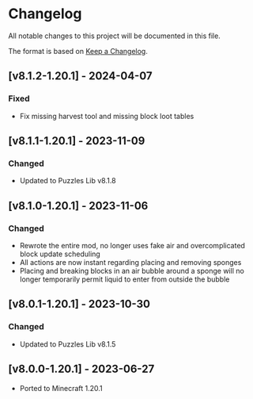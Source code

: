 # Changelog
All notable changes to this project will be documented in this file.

The format is based on [Keep a Changelog].

## [v8.1.2-1.20.1] - 2024-04-07
### Fixed
- Fix missing harvest tool and missing block loot tables

## [v8.1.1-1.20.1] - 2023-11-09
### Changed
- Updated to Puzzles Lib v8.1.8

## [v8.1.0-1.20.1] - 2023-11-06
### Changed
- Rewrote the entire mod, no longer uses fake air and overcomplicated block update scheduling
- All actions are now instant regarding placing and removing sponges
- Placing and breaking blocks in an air bubble around a sponge will no longer temporarily permit liquid to enter from outside the bubble

## [v8.0.1-1.20.1] - 2023-10-30
### Changed
- Updated to Puzzles Lib v8.1.5

## [v8.0.0-1.20.1] - 2023-06-27
- Ported to Minecraft 1.20.1

[Keep a Changelog]: https://keepachangelog.com/en/1.0.0/
